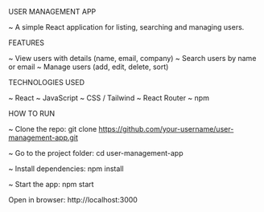 USER MANAGEMENT APP

~ A simple React application for listing, searching and managing users.



FEATURES

~ View users with details (name, email, company)
~ Search users by name or email
~ Manage users (add, edit, delete, sort)



TECHNOLOGIES USED

~ React
~ JavaScript
~ CSS / Tailwind
~ React Router
~ npm



HOW TO RUN

~ Clone the repo:
git clone https://github.com/your-username/user-management-app.git

~ Go to the project folder:
cd user-management-app

~ Install dependencies:
npm install

~ Start the app:
npm start

Open in browser:
http://localhost:3000



